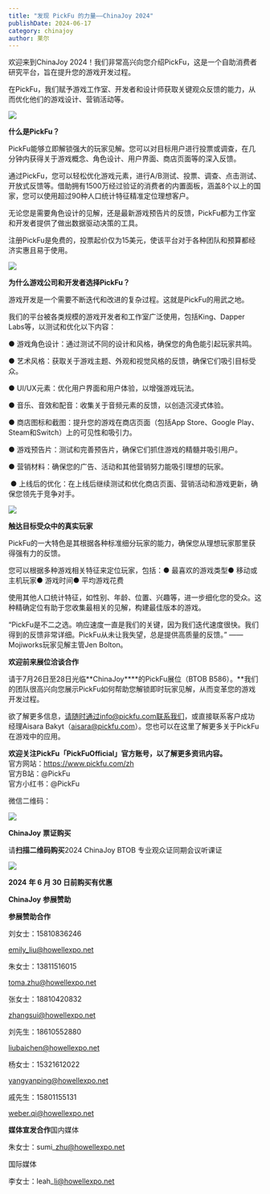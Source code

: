 ```yaml
---
title: "发现 PickFu 的力量——ChinaJoy 2024"
publishDate: 2024-06-17
category: chinajoy
author: 莱尔
---
```


欢迎来到ChinaJoy 2024！我们非常高兴向您介绍PickFu，这是一个自助消费者研究平台，旨在提升您的游戏开发过程。

在PickFu，我们赋予游戏工作室、开发者和设计师获取关键观众反馈的能力，从而优化他们的游戏设计、营销活动等。

![](https://ec-net-1251389766.cos.ap-shanghai.myqcloud.com/wp-content/uploads/2024/06/20240617215326664-1024x293.png)

**什么是****PickFu****？**

PickFu能够立即解锁强大的玩家见解。您可以对目标用户进行投票或调查，在几分钟内获得关于游戏概念、角色设计、用户界面、商店页面等的深入反馈。

通过PickFu，您可以轻松优化游戏元素，进行A/B测试、投票、调查、点击测试、开放式反馈等。借助拥有1500万经过验证的消费者的内置面板，涵盖8个以上的国家，您可以使用超过90种人口统计特征精准定位理想客户。

无论您是需要角色设计的见解，还是最新游戏预告片的反馈，PickFu都为工作室和开发者提供了做出数据驱动决策的工具。

注册PickFu是免费的，投票起价仅为15美元，使该平台对于各种团队和预算都经济实惠且易于使用。

![](https://ec-net-1251389766.cos.ap-shanghai.myqcloud.com/wp-content/uploads/2024/06/20240617215334315.jpg)

**为什么游戏公司和开发者选择****PickFu****？**

游戏开发是一个需要不断迭代和改进的复杂过程。这就是PickFu的用武之地。

我们的平台被各类规模的游戏开发者和工作室广泛使用，包括King、Dapper Labs等，以测试和优化以下内容：

● 游戏角色设计：通过测试不同的设计和风格，确保您的角色能引起玩家共鸣。

● 艺术风格：获取关于游戏主题、外观和视觉风格的反馈，确保它们吸引目标受众。

● UI/UX元素：优化用户界面和用户体验，以增强游戏玩法。

● 音乐、音效和配音：收集关于音频元素的反馈，以创造沉浸式体验。

● 商店图标和截图：提升您的游戏在商店页面（包括App Store、Google Play、Steam和Switch）上的可见性和吸引力。

● 游戏预告片：测试和完善预告片，确保它们抓住游戏的精髓并吸引用户。

● 营销材料：确保您的广告、活动和其他营销努力能吸引理想的玩家。

 ● 上线后的优化：在上线后继续测试和优化商店页面、营销活动和游戏更新，确保您领先于竞争对手。  
  

![](https://ec-net-1251389766.cos.ap-shanghai.myqcloud.com/wp-content/uploads/2024/06/20240617215335522.jpg)

**触达目标受众中的真实玩家**

PickFu的一大特色是其根据各种标准细分玩家的能力，确保您从理想玩家那里获得强有力的反馈。

您可以根据多种游戏相关特征来定位玩家，包括：● 最喜欢的游戏类型● 移动或主机玩家● 游戏时间● 平均游戏花费

使用其他人口统计特征，如性别、年龄、位置、兴趣等，进一步细化您的受众。这种精确定位有助于您收集最相关的见解，构建最佳版本的游戏。

“PickFu是不二之选。响应速度一直是我们的关键，因为我们迭代速度很快。我们得到的反馈非常详细。PickFu从未让我失望，总是提供高质量的反馈。” —— Mojiworks玩家见解主管Jen Bolton。

**欢迎前来展位洽谈合作**

请于7月26日至28日光临**ChinaJoy****的PickFu展位（BTOB B586）。**我们的团队很高兴向您展示PickFu如何帮助您解锁即时玩家见解，从而变革您的游戏开发过程。

欲了解更多信息，请随时通过info@pickfu.com联系我们，或直接联系客户成功经理Aisara Bakyt（aisara@pickfu.com）。您也可以在这里了解更多关于PickFu在游戏中的应用。

**欢迎关注PickFu「PickFuOfficial」官方账号，以了解更多资讯内容。**  
官方网站：https://www.pickfu.com/zh  
官方B站：@PickFu  
官方小红书：@PickFu

微信二维码：

![](https://ec-net-1251389766.cos.ap-shanghai.myqcloud.com/wp-content/uploads/2024/06/20240617215347904.jpg)

**ChinaJoy** **票证购买**

请**扫描二维码购买**2024 ChinaJoy BTOB 专业观众证同期会议听课证

![](https://ec-net-1251389766.cos.ap-shanghai.myqcloud.com/wp-content/uploads/2024/06/20240617215352410.jpg)

**2024** **年 6 月 30 日前购买有优惠**  
  

**ChinaJoy** **参展赞助**

**参展赞助合作**

刘女士：15810836246

[emily\_liu@howellexpo.net](mailto:emily_liu@howellexpo.net)

朱女士：13811516015

[toma.zhu@howellexpo.net](mailto:toma.zhu@howellexpo.net)

张女士：18810420832

[zhangsui@howellexpo.net](mailto:zhangsui@howellexpo.net)

刘先生：18610552880

[liubaichen@howellexpo.net](mailto:liubaichen@howellexpo.net)

杨女士：15321612022

[yangyanping@howellexpo.net](mailto:yangyanping@howellexpo.net)

戚先生：15801155131

[weber.qi@howellexpo.net](mailto:weber.qi@howellexpo.net)

  
**媒体宣发合作**国内媒体

朱女士：sumi\_zhu@howellexpo.net

国际媒体

李女士：leah\_li@howellexpo.net

